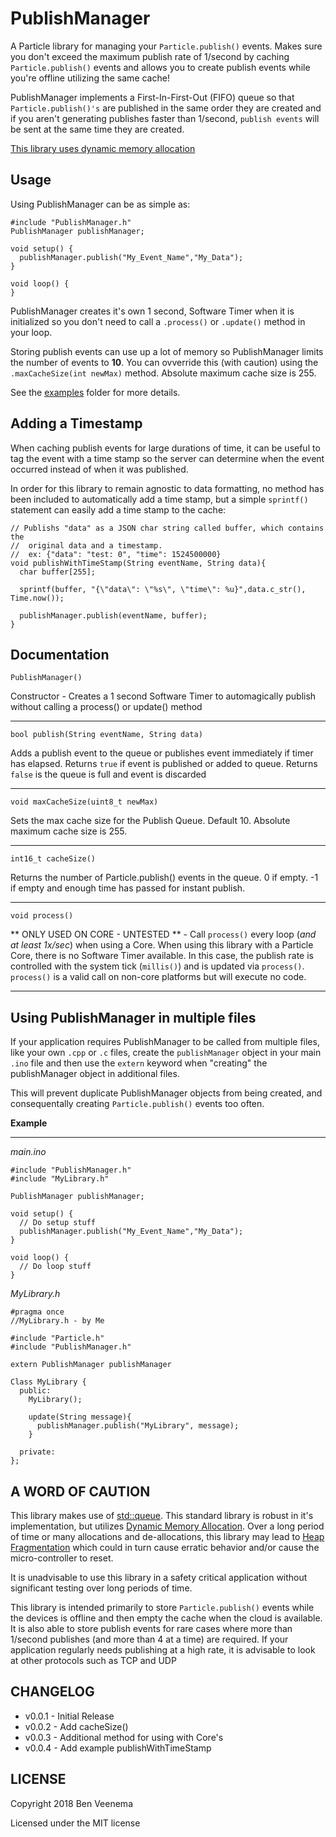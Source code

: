 # PublishManager

A Particle library for managing your `Particle.publish()` events.  Makes sure you don't exceed the maximum publish rate of 1/second by caching `Particle.publish()` events and allows you to create publish events while you're offline utilizing the same cache!

PublishManager implements a First-In-First-Out (FIFO) queue so that `Particle.publish()'s` are published in the same order they are created and if you aren't generating publishes faster than 1/second, `publish events` will be sent at the same time they are created.

[This library uses dynamic memory allocation](#a-word-of-caution)

## Usage

Using PublishManager can be as simple as:

```
#include "PublishManager.h"
PublishManager publishManager;

void setup() {
  publishManager.publish("My_Event_Name","My_Data");
}

void loop() {
}
```
PublishManager creates it's own 1 second, Software Timer when it is initialized so you don't need to call a `.process()` or `.update()` method in your loop.

Storing publish events can use up a lot of memory so PublishManager limits the number of events to **10**. You can ovverride this (with caution) using the `.maxCacheSize(int newMax)` method. Absolute maximum cache size is 255.

See the [examples](examples) folder for more details.

## Adding a Timestamp
When caching publish events for large durations of time, it can be useful to tag the event with a time stamp so the server can determine when the event occurred instead of when it was published.

In order for this library to remain agnostic to data formatting, no method has been included to automatically add a time stamp, but a simple `sprintf()` statement can easily add a time stamp to the cache:
```
// Publishs "data" as a JSON char string called buffer, which contains the
//  original data and a timestamp.
//  ex: {"data": "test: 0", "time": 1524500000}
void publishWithTimeStamp(String eventName, String data){
  char buffer[255];

  sprintf(buffer, "{\"data\": \"%s\", \"time\": %u}",data.c_str(), Time.now());

  publishManager.publish(eventName, buffer);
}
```

## Documentation

```
PublishManager()
```
Constructor - Creates a 1 second Software Timer to automagically publish without calling a process() or update() method
___

```
bool publish(String eventName, String data)
```
Adds a publish event to the queue or publishes event immediately if timer has elapsed. Returns `true` if event is published or added to queue. Returns `false` is the queue is full and event is discarded
___

```
void maxCacheSize(uint8_t newMax)
```
Sets the max cache size for the Publish Queue. Default 10. Absolute maximum cache size is 255.
___
```
int16_t cacheSize()
```
Returns the number of Particle.publish() events in the queue. 0 if empty. -1 if empty and enough time has passed for instant publish.
___
```
void process()
```
** ONLY USED ON CORE - UNTESTED ** - Call `process()` every loop (*and at least 1x/sec*) when using a Core.  When using this library with a Particle Core, there is no Software Timer available.  In this case, the publish rate is controlled with the system tick (`millis()`) and is updated via `process()`.  `process()` is a valid call on non-core platforms but will execute no code.
___

## Using PublishManager in multiple files
If your application requires PublishManager to be called from multiple files, like your own `.cpp` or `.c` files, create the `publishManager` object in your main `.ino` file and then use the `extern` keyword when "creating" the publishManager object in additional files.

This will prevent duplicate PublishManager objects from being created, and consequentally creating `Particle.publish()` events too often.

**Example**
___
_main.ino_
```
#include "PublishManager.h"
#include "MyLibrary.h"

PublishManager publishManager;

void setup() {
  // Do setup stuff
  publishManager.publish("My_Event_Name","My_Data");
}

void loop() {
  // Do loop stuff
}
```
_MyLibrary.h_
```
#pragma once
//MyLibrary.h - by Me

#include "Particle.h"
#include "PublishManager.h"

extern PublishManager publishManager

Class MyLibrary {
  public:
    MyLibrary();

    update(String message){
      publishManager.publish("MyLibrary", message);
    }

  private:
};
```

## A WORD OF CAUTION
This library makes use of [std::queue][f3af6535]. This standard library is robust in it's implementation, but utilizes [Dynamic Memory Allocation][225d2811].  Over a long period of time or many allocations and de-allocations, this library may lead to [Heap Fragmentation][b831396c] which could in turn cause erratic behavior and/or cause the micro-controller to reset.

It is unadvisable to use this library in a safety critical application without significant testing over long periods of time.

This library is intended primarily to store `Particle.publish()` events while the devices is offline and then empty the cache when the cloud is available. It is also able to store publish events for rare cases where more than 1/second publishes (and more than 4 at a time) are required.  If your application regularly needs publishing at a high rate, it is advisable to look at other protocols such as TCP and UDP

  [f3af6535]: http://en.cppreference.com/w/cpp/container/queue "cppreference.com - queue"
  [225d2811]: https://en.wikipedia.org/wiki/C_dynamic_memory_allocation "Wikipedia - Dynamic Memory Allocation"
  [b831396c]: https://stackoverflow.com/questions/3770457/what-is-memory-fragmentation "Stackoverflow - What is memory fragmentation"

## CHANGELOG

* v0.0.1 - Initial Release
* v0.0.2 - Add cacheSize()
* v0.0.3 - Additional method for using with Core's
* v0.0.4 - Add example publishWithTimeStamp

## LICENSE
Copyright 2018 Ben Veenema

Licensed under the MIT license
